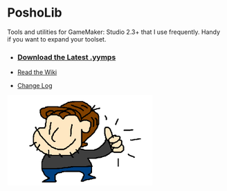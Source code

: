 # PoshoLib

Tools and utilities for GameMaker: Studio 2.3+ that I use frequently. Handy if you want to expand your toolset.

- ### [Download the Latest .yymps](https://github.com/PoshoDev/PoshoLib/releases)

- [Read the Wiki](https://github.com/PoshoDev/PoshoLib/wiki)
- [Change Log](https://github.com/PoshoDev/PoshoLib/blob/master/ChangeLog.md)

<img src="https://raw.githubusercontent.com/PoshoDev/PoshoLib/master/OK_Posho.png" alt="OK Posho" style="zoom:75%;" />

